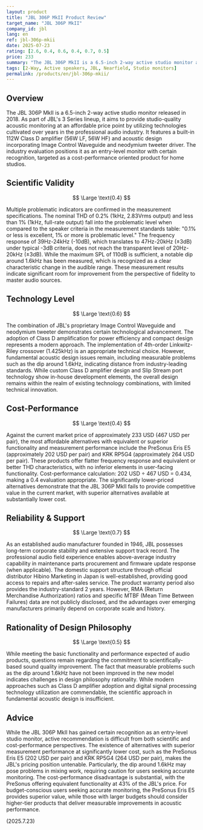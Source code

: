 ```yaml
---
layout: product
title: "JBL 306P MkII Product Review"
target_name: "JBL 306P MkII"
company_id: jbl
lang: en
ref: jbl-306p-mkii
date: 2025-07-23
rating: [2.6, 0.4, 0.6, 0.4, 0.7, 0.5]
price: 233
summary: "The JBL 306P MkII is a 6.5-inch 2-way active studio monitor aimed at improving sound quality in the budget segment, but faces significant challenges in scientific validity and design philosophy rationality."
tags: [2-Way, Active speakers, JBL, Nearfield, Studio monitors]
permalink: /products/en/jbl-306p-mkii/
---
```

## Overview

The JBL 306P MkII is a 6.5-inch 2-way active studio monitor released in 2018. As part of JBL's 3 Series lineup, it aims to provide studio-quality acoustic monitoring at an affordable price point by utilizing technologies cultivated over years in the professional audio industry. It features a built-in 112W Class D amplifier (56W LF, 56W HF) and acoustic design incorporating Image Control Waveguide and neodymium tweeter driver. The industry evaluation positions it as an entry-level monitor with certain recognition, targeted as a cost-performance oriented product for home studios.

## Scientific Validity

$$ \Large \text{0.4} $$

Multiple problematic indicators are confirmed in the measurement specifications. The nominal THD of 0.2% (1kHz, 2.83Vrms output) and less than 1% (1kHz, full-rate output) fall into the problematic level when compared to the speaker criteria in the measurement standards table: "0.1% or less is excellent, 1% or more is problematic level." The frequency response of 39Hz-24kHz (-10dB), which translates to 47Hz-20kHz (±3dB) under typical -3dB criteria, does not reach the transparent level of 20Hz-20kHz (±3dB). While the maximum SPL of 110dB is sufficient, a notable dip around 1.6kHz has been measured, which is recognized as a clear characteristic change in the audible range. These measurement results indicate significant room for improvement from the perspective of fidelity to master audio sources.

## Technology Level

$$ \Large \text{0.6} $$

The combination of JBL's proprietary Image Control Waveguide and neodymium tweeter demonstrates certain technological advancement. The adoption of Class D amplification for power efficiency and compact design represents a modern approach. The implementation of 4th-order Linkwitz-Riley crossover (1.425kHz) is an appropriate technical choice. However, fundamental acoustic design issues remain, including measurable problems such as the dip around 1.6kHz, indicating distance from industry-leading standards. While custom Class D amplifier design and Slip Stream port technology show in-house development elements, the overall design remains within the realm of existing technology combinations, with limited technical innovation.

## Cost-Performance

$$ \Large \text{0.4} $$

Against the current market price of approximately 233 USD (467 USD per pair), the most affordable alternatives with equivalent or superior functionality and measurement performance include the PreSonus Eris E5 (approximately 202 USD per pair) and KRK RP5G4 (approximately 264 USD per pair). These products offer flatter frequency response and equivalent or better THD characteristics, with no inferior elements in user-facing functionality. Cost-performance calculation: 202 USD ÷ 467 USD = 0.434, making a 0.4 evaluation appropriate. The significantly lower-priced alternatives demonstrate that the JBL 306P MkII fails to provide competitive value in the current market, with superior alternatives available at substantially lower cost.

## Reliability & Support

$$ \Large \text{0.7} $$

As an established audio manufacturer founded in 1946, JBL possesses long-term corporate stability and extensive support track record. The professional audio field experience enables above-average industry capability in maintenance parts procurement and firmware update response (when applicable). The domestic support structure through official distributor Hibino Marketing in Japan is well-established, providing good access to repairs and after-sales service. The product warranty period also provides the industry-standard 2 years. However, RMA (Return Merchandise Authorization) ratios and specific MTBF (Mean Time Between Failures) data are not publicly disclosed, and the advantages over emerging manufacturers primarily depend on corporate scale and history.

## Rationality of Design Philosophy

$$ \Large \text{0.5} $$

While meeting the basic functionality and performance expected of audio products, questions remain regarding the commitment to scientifically-based sound quality improvement. The fact that measurable problems such as the dip around 1.6kHz have not been improved in the new model indicates challenges in design philosophy rationality. While modern approaches such as Class D amplifier adoption and digital signal processing technology utilization are commendable, the scientific approach in fundamental acoustic design is insufficient.
## Advice

While the JBL 306P MkII has gained certain recognition as an entry-level studio monitor, active recommendation is difficult from both scientific and cost-performance perspectives. The existence of alternatives with superior measurement performance at significantly lower cost, such as the PreSonus Eris E5 (202 USD per pair) and KRK RP5G4 (264 USD per pair), makes the JBL's pricing position untenable. Particularly, the dip around 1.6kHz may pose problems in mixing work, requiring caution for users seeking accurate monitoring. The cost-performance disadvantage is substantial, with the PreSonus offering equivalent functionality at 43% of the JBL's price. For budget-conscious users seeking accurate monitoring, the PreSonus Eris E5 provides superior value, while those with larger budgets should consider higher-tier products that deliver measurable improvements in acoustic performance.

(2025.7.23)